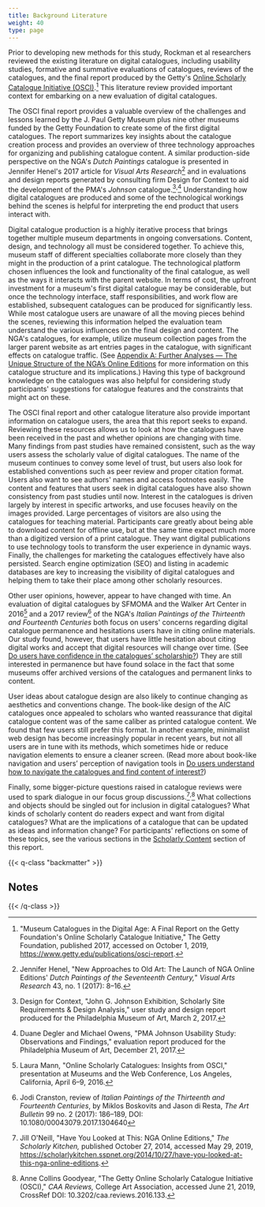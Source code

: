 ```yaml
---
title: Background Literature
weight: 40
type: page
---
```


Prior to developing new methods for this study, Rockman et al researchers reviewed the existing literature on digital catalogues, including usability studies, formative and summative evaluations of catalogues, reviews of the catalogues, and the final report produced by the Getty's [Online Scholarly Catalogue Initiative (OSCI)](https://www.getty.edu/foundation/initiatives/past/osci/index.html).[^1] This literature review provided important context for embarking on a new evaluation of digital catalogues.

The OSCI final report provides a valuable overview of the challenges and lessons learned by the J. Paul Getty Museum plus nine other museums funded by the Getty Foundation to create some of the first digital catalogues. The report summarizes key insights about the catalogue creation process and provides an overview of three technology approaches for organizing and publishing catalogue content. A similar production-side perspective on the NGA's *Dutch Paintings* catalogue is presented in Jennifer Henel's 2017 article for *Visual Arts Research*[^2] and in evaluations and design reports generated by consulting firm Design for Context to aid the development of the PMA's *Johnson* catalogue.[^3]<sup>,</sup>[^4] Understanding how digital catalogues are produced and some of the technological workings behind the scenes is helpful for interpreting the end product that users interact with.

Digital catalogue production is a highly iterative process that brings together multiple museum departments in ongoing conversations. Content, design, and technology all must be considered together. To achieve this, museum staff of different specialties collaborate more closely than they might in the production of a print catalogue. The technological platform chosen influences the look and functionality of the final catalogue, as well as the ways it interacts with the parent website. In terms of cost, the upfront investment for a museum's first digital catalogue may be considerable, but once the technology interface, staff responsibilities, and work flow are established, subsequent catalogues can be produced for significantly less. While most catalogue users are unaware of all the moving pieces behind the scenes, reviewing this information helped the evaluation team understand the various influences on the final design and content. The NGA's catalogues, for example, utilize museum collection pages from the larger parent website as art entries pages in the catalogue, with significant effects on catalogue traffic. (See [Appendix A: Further Analyses — The Unique Structure of the NGA’s Online Editions](/further-analyses/#the-unique-structure-of-the-nga-s-online-editions) for more information on this catalogue structure and its implications.) Having this type of background knowledge on the catalogues was also helpful for considering study participants' suggestions for catalogue features and the constraints that might act on these.

The OSCI final report and other catalogue literature also provide important information on catalogue users, the area that this report seeks to expand. Reviewing these resources allows us to look at how the catalogues have been received in the past and whether opinions are changing with time. Many findings from past studies have remained consistent, such as the way users assess the scholarly value of digital catalogues. The name of the museum continues to convey some level of trust, but users also look for established conventions such as peer review and proper citation format. Users also want to see authors' names and access footnotes easily. The content and features that users seek in digital catalogues have also shown consistency from past studies until now. Interest in the catalogues is driven largely by interest in specific artworks, and use focuses heavily on the images provided. Large percentages of visitors are also using the catalogues for teaching material. Participants care greatly about being able to download content for offline use, but at the same time expect much more than a digitized version of a print catalogue. They want digital publications to use technology tools to transform the user experience in dynamic ways. Finally, the challenges for marketing the catalogues effectively have also persisted. Search engine optimization (SEO) and listing in academic databases are key to increasing the visibility of digital catalogues and helping them to take their place among other scholarly resources.

Other user opinions, however, appear to have changed with time. An evaluation of digital catalogues by SFMOMA and the Walker Art Center in 2016[^5] and a 2017 review[^6] of the NGA's *Italian Paintings of the Thirteenth and Fourteenth Centuries* both focus on users' concerns regarding digital catalogue permanence and hesitations users have in citing online materials. Our study found, however, that users have little hesitation about citing digital works and accept that digital resources will change over time. (See [Do users have confidence in the catalogues’ scholarship?](/scholarly-content/confidence/)) They are still interested in permanence but have found solace in the fact that some museums offer archived versions of the catalogues and permanent links to content.

User ideas about catalogue design are also likely to continue changing as aesthetics and conventions change. The book-like design of the AIC catalogues once appealed to scholars who wanted reassurance that digital catalogue content was of the same caliber as printed catalogue content. We found that few users still prefer this format. In another example, minimalist web design has become increasingly popular in recent years, but not all users are in tune with its methods, which sometimes hide or reduce navigation elements to ensure a cleaner screen. (Read more about book-like navigation and users’ perception of navigation tools in [Do users understand how to navigate the catalogues and find content of interest?](/functionality-and-design/navigation/))

Finally, some bigger-picture questions raised in catalogue reviews were used to spark dialogue in our focus group discussions.[^7]<sup>,</sup>[^8] What collections and objects should be singled out for inclusion in digital catalogues? What kinds of scholarly content do readers expect and want from digital catalogues? What are the implications of a catalogue that can be updated as ideas and information change? For participants' reflections on some of these topics, see the various sections in the [Scholarly Content](/scholarly-content/) section of this report.

{{< q-class "backmatter" >}}
## Notes
{{< /q-class >}}

[^1]: "Museum Catalogues in the Digital Age: A Final Report on the Getty Foundation's Online Scholarly Catalogue Initiative," The Getty Foundation, published 2017, accessed on October 1, 2019, https://www.getty.edu/publications/osci-report.

[^2]: Jennifer Henel, "New Approaches to Old Art: The Launch of NGA Online Editions' *Dutch Paintings of the Seventeenth Century,*" *Visual Arts Research* 43, no. 1 (2017): 8–16.

[^3]: Design for Context, "John G. Johnson Exhibition, Scholarly Site Requirements & Design Analysis," user study and design report produced for the Philadelphia Museum of Art, March 2, 2017.

[^4]: Duane Degler and Michael Owens, "PMA Johnson Usability Study: Observations and Findings," evaluation report produced for the Philadelphia Museum of Art, December 21, 2017.

[^5]: Laura Mann, "Online Scholarly Catalogues: Insights from OSCI," presentation at Museums and the Web Conference, Los Angeles, California, April 6–9, 2016.

[^6]: Jodi Cranston, review of *Italian Paintings of the Thirteenth and Fourteenth Centuries*, by Miklos Boskovits and Jason di Resta, *The Art Bulletin* 99 no. 2 (2017): 186–189, DOI: 10.1080/00043079.2017.1304640

[^7]: Jill O'Neill, "Have You Looked at This: NGA Online Editions," *The Scholarly Kitchen,* published October 27, 2014, accessed May 29, 2019, https://scholarlykitchen.sspnet.org/2014/10/27/have-you-looked-at-this-nga-online-editions.

[^8]: Anne Collins Goodyear, "The Getty Online Scholarly Catalogue Initiative (OSCI)," *CAA Reviews,* College Art Association, accessed June 21, 2019, CrossRef DOI: 10.3202/caa.reviews.2016.133.